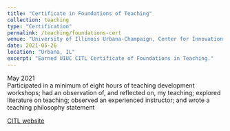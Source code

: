 ```yaml
---
title: "Certificate in Foundations of Teaching"
collection: teaching
type: "Certification"
permalink: /teaching/foundations-cert
venue: "University of Illinois Urbana-Champaign, Center for Innovation in Teaching and Learning"
date: 2021-05-26
location: "Urbana, IL"
excerpt: "Earned UIUC CITL Certificate of Foundations in Teaching."
---
```


May 2021  
Participated in a minimum of eight hours of teaching development workshops; had an observation of, and reflected on, my teaching; explored literature on teaching; observed an experienced instructor; and wrote a teaching philosophy statement

[CITL website](https://citl.illinois.edu/citl-101/teaching-learning/teaching-certificates/certificate-in-foundations-of-teaching)